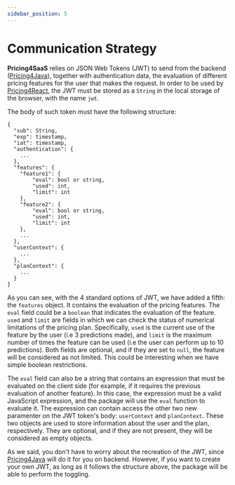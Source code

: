 ```yaml
---
sidebar_position: 5
---
```


# Communication Strategy

**Pricing4SaaS** relies on JSON Web Tokens (JWT) to send from the backend ([Pricing4Java](/category/Pricing4Java)), together with authentication data, the evaluation of different pricing features for the user that makes the request. In order to be used by [Pricing4React](./Pricing4React), the JWT must be stored as a `String` in the local storage of the browser, with the name `jwt`. 

The body of such token must have the following structure:

```
{
  "sub": String,
  "exp": timestamp,
  "iat": timestamp,
  "authentication": {
    ...
  },
  "features": {
    "feature1": {
        "eval": bool or string,
        "used": int,
        "limit": int
    },
    "feature2": {
        "eval": bool or string,
        "used": int,
        "limit": int
    },
    ...
  },
  "userContext": {
    ...
  },
  "planContext": {
    ...
  }
}
```

As you can see, with the 4 standard options of JWT, we have added a fifth: the `features` object. It contains the evaluation of the pricing features. The `eval` field could be a `boolean` that indicates the evaluation of the feature. `used` and `limit` are fields in which we can check the status of numerical limitations of the pricing plan. Specifically, `used` is the current use of the feature by the user (i.e 3 predictions made), and `limit` is the maximum number of times the feature can be used (i.e the user can perform up to 10 predictions). Both fields are optional, and if they are set to `null`, the feature will be considered as not limited. This could be interesting when we have simple boolean restrictions.

The `eval` field can also be a string that contains an expression that must be evaluated on the client side (for example, if it requires the previous evaluation of another feature). In this case, the expression must be a valid JavaScript expression, and the package will use the `eval` function to evaluate it. The expression can contain access the other two new paramenter on the JWT token's body: `userContext` and `planContext`. These two objects are used to store information about the user and the plan, respectively. They are optional, and if they are not present, they will be considered as empty objects.

As we said, you don't have to worry about the recreation of the JWT, since [Pricing4Java](./Pricing4Java) will do it for you on backend. However, if you want to create your own JWT, as long as it follows the structure above, the package will be able to perform the toggling.